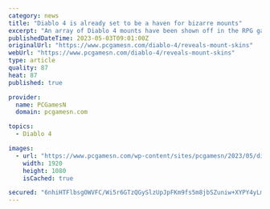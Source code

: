 ```yaml
---
category: news
title: "Diablo 4 is already set to be a haven for bizarre mounts"
excerpt: "An array of Diablo 4 mounts have been shown off in the RPG game, as Blizzard gears up for the release date with plenty of customisation options."
publishedDateTime: 2023-05-03T09:01:00Z
originalUrl: "https://www.pcgamesn.com/diablo-4/reveals-mount-skins"
webUrl: "https://www.pcgamesn.com/diablo-4/reveals-mount-skins"
type: article
quality: 87
heat: 87
published: true

provider:
  name: PCGamesN
  domain: pcgamesn.com

topics:
  - Diablo 4

images:
  - url: "https://www.pcgamesn.com/wp-content/sites/pcgamesn/2023/05/diablo-4-mounts-showcase.jpg"
    width: 1920
    height: 1080
    isCached: true

secured: "6nhiHTFlbsgOWVFC/Wi5r6GTzQGySlzUpJpFKm9fs5m8jbSZuniw+XYPY4yLmu9e79L3kf1c/j6ph/Yv5okVmOt1eKKAQnTpp8u2XRMzGx3Hg77MOlTVxK4+y74fMZZnzNIONLjrrmDMl+xj5xJ76rRh7Ng2YOwsUEvJZupPKQ+TnFPKAC5iLfGhnM6Eb0t8lDKnUb0vjN2X89JvZAIGJVEwTL87Be0puIFc8/LgDejcCvzmbTqpy5n8bZw4VhxwiyPdW2pv5EcHeUSDG8iPEvOWDftXYkLk5xzDMc3XKA7qcQvOCJzidm8qyhfAjrr4Ym4QBdJ1imxRppQFnK0kOyiD+K+/9zDccSg0gZheyhM=;zmJ6bkcyqn525lqKthaUjA=="
---
```


